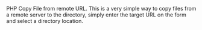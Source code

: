 PHP Copy File from remote URL.
This is a very simple way to copy files from a remote server to the directory, simply enter the target URL on the form and select a directory location.
